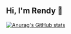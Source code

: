 ## Hi, I'm Rendy 👋

[![Anurag's GitHub stats](https://github-readme-stats.vercel.app/api?username=rendy278)](https://github.com/rendy278/github-readme-stats)
